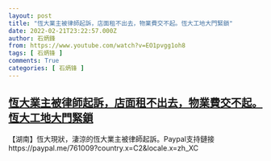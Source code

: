 ```yaml
---
layout: post
title: "恆大業主被律師起訴，店面租不出去，物業費交不起。恆大工地大門緊鎖"
date: 2022-02-21T23:22:57.000Z
author: 石炳鋒
from: https://www.youtube.com/watch?v=EO1pvgg1oh8
tags: [ 石炳锋 ]
comments: True
categories: [ 石炳锋 ]
---
```

<!--1645485777000-->
[恆大業主被律師起訴，店面租不出去，物業費交不起。恆大工地大門緊鎖](https://www.youtube.com/watch?v=EO1pvgg1oh8)
------

<div>
【湖南】恆大現狀，淒涼的恆大業主被律師起訴。Paypal支持鏈接https://paypal.me/761009?country.x=C2&locale.x=zh_XC
</div>
